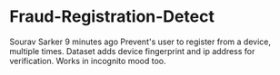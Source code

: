 # Fraud-Registration-Detect
 Sourav Sarker 9 minutes ago Prevent's user to register from a device, multiple times. Dataset adds device fingerprint and ip address for verification. Works in incognito mood too.

